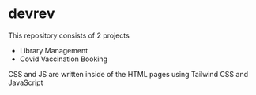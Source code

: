 # devrev
This repository consists of 2 projects
- Library Management
- Covid Vaccination Booking

CSS and JS are written inside of the HTML pages using Tailwind CSS and JavaScript
